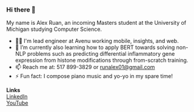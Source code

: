 ### Hi there 👋

<!--**ZovcIfzm/ZovcIfzm** is a ✨ _special_ ✨ repository because its `README.md` (this file) appears on your GitHub profile.-->

My name is Alex Ruan, an incoming Masters student at the University of Michigan studying Computer Science.

- 🧑🏻‍ I'm lead engineer at Avenu working mobile, insights, and web.
- 🌱 I’m currently also learning how to apply BERT towards solving non-NLP problems such as predicting differential inflammatory gene expression from histone modifications through from-scratch training.
- 📫 Reach me at: 517 899-3829 or runalex01@gmail.com
- ⚡ Fun fact: I compose piano music and yo-yo in my spare time!

**Links**  
[LinkedIn](https://www.linkedin.com/in/alexruancs/)  
[YouTube](https://www.youtube.com/channel/UCRZ6Ry59gP_ZWkoyZwfCccw/videos)  


